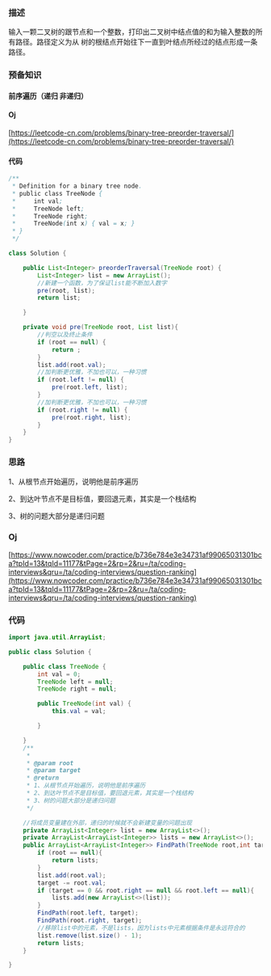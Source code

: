### 描述 ###

输入一颗二叉树的跟节点和一个整数，打印出二叉树中结点值的和为输入整数的所有路径。路径定义为从
树的根结点开始往下一直到叶结点所经过的结点形成一条路径。

### 预备知识 ###

#### 前序遍历（递归 非递归） ####

#### Oj ####
[https://leetcode-cn.com/problems/binary-tree-preorder-traversal/](https://leetcode-cn.com/problems/binary-tree-preorder-traversal/)

#### 代码 ####
```java
/**
 * Definition for a binary tree node.
 * public class TreeNode {
 *     int val;
 *     TreeNode left;
 *     TreeNode right;
 *     TreeNode(int x) { val = x; }
 * }
 */

class Solution {

    public List<Integer> preorderTraversal(TreeNode root) {
    	List<Integer> list = new ArrayList();
    	//新建一个函数，为了保证list能不断加入数字
    	pre(root, list);
    	return list;

    }

    private void pre(TreeNode root, List list){
    	//判空以及终止条件
    	if (root == null) {
    		return ;
    	}
    	list.add(root.val);
    	//加判断更优雅，不加也可以，一种习惯
    	if (root.left != null) {
    		pre(root.left, list);
    	}
    	//加判断更优雅，不加也可以，一种习惯
    	if (root.right != null) {
    		pre(root.right, list);
    	}   	
    }
}
```



### 思路 ###

1、从根节点开始遍历，说明他是前序遍历

2、到达叶节点不是目标值，要回退元素，其实是一个栈结构

3、树的问题大部分是递归问题


### Oj ###
[https://www.nowcoder.com/practice/b736e784e3e34731af99065031301bca?tpId=13&tqId=11177&tPage=2&rp=2&ru=/ta/coding-interviews&qru=/ta/coding-interviews/question-ranking](https://www.nowcoder.com/practice/b736e784e3e34731af99065031301bca?tpId=13&tqId=11177&tPage=2&rp=2&ru=/ta/coding-interviews&qru=/ta/coding-interviews/question-ranking)

### 代码 ###
```java
import java.util.ArrayList;

public class Solution {

    public class TreeNode {
        int val = 0;
        TreeNode left = null;
        TreeNode right = null;

        public TreeNode(int val) {
            this.val = val;

        }

    }
    /**
     *
     * @param root
     * @param target
     * @return
     * 1、从根节点开始遍历，说明他是前序遍历
     * 2、到达叶节点不是目标值，要回退元素，其实是一个栈结构
     * 3、树的问题大部分是递归问题
     */

    //将成员变量建在外部，递归的时候就不会新建变量的问题出现
    private ArrayList<Integer> list = new ArrayList<>();
    private ArrayList<ArrayList<Integer>> lists = new ArrayList<>();
    public ArrayList<ArrayList<Integer>> FindPath(TreeNode root,int target) {
        if (root == null){
            return lists;
        }
        list.add(root.val);
        target -= root.val;
        if (target == 0 && root.right == null && root.left == null){
            lists.add(new ArrayList<>(list));
        }
        FindPath(root.left, target);
        FindPath(root.right, target);
        //移除list中的元素，不是lists，因为lists中元素根据条件是永远符合的
        list.remove(list.size() - 1);
        return lists;
    }

}
```